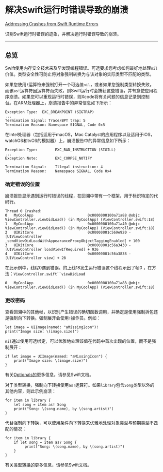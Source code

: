 # 解决Swift运行时错误导致的崩溃

[Addressing Crashes from Swift Runtime Errors](https://developer.apple.com/documentation/xcode/diagnosing_issues_using_crash_reports_and_device_logs/identifying_the_cause_of_common_crashes/addressing_crashes_from_swift_runtime_errors)

识别Swift运行时错误的迹象，并解决运行时错误导致的崩溃。

---

## 总览

Swift使用内存安全技术来及早发现编程错误。可选要求您考虑如何最好地处理`nil`价值。类型安全性可防止将对象强制转换为与该对象的实际类型不匹配的类型。

如果您使用`!`运算符来强制打开一个可选值`nil`，或者如果您强制类型转换失败，而该`as!`运算符因运算符而失败，则Swift运行时会捕获这些错误，并有意使应用程序崩溃。如果您可以重现运行时错误，则Xcode将有关问题的信息记录到控制台。在ARM处理器上，崩溃报告中的异常信息如下所示：

```
Exception Type:  EXC_BREAKPOINT (SIGTRAP)
...
Termination Signal: Trace/BPT trap: 5
Termination Reason: Namespace SIGNAL, Code 0x5
```

在Intel处理器（包括适用于macOS，Mac Catalyst的应用程序以及适用于iOS，watchOS和tvOS的模拟器）上，崩溃报告中的异常信息如下所示：

```
Exception Type:        EXC_BAD_INSTRUCTION (SIGILL)
...
Exception Note:        EXC_CORPSE_NOTIFY

Termination Signal:    Illegal instruction: 4
Termination Reason:    Namespace SIGNAL, Code 0x4
```



### 确定错误的位置

崩溃报告显示遇到运行时错误的线程，在回溯中带有一个框架，用于标识特定的代码行。

```
Thread 0 Crashed:
0   MyCoolApp                         0x0000000100a71a88 @objc ViewController.viewDidLoad() (in MyCoolApp) (ViewController.swift:18)
1   MyCoolApp                         0x0000000100a71a40 @objc ViewController.viewDidLoad() (in MyCoolApp) (ViewController.swift:18)
2   UIKitCore                         0x00000001c569e920 -[UIViewController _sendViewDidLoadWithAppearanceProxyObjectTaggingEnabled] + 100
3   UIKitCore                         0x00000001c56a3430 -[UIViewController loadViewIfRequired] + 936
4   UIKitCore                         0x00000001c56a3838 -[UIViewController view] + 28
```

在此示例中，线程0遇到错误。的上线18发生运行错误这个线程示出了帧0 ，在方法：`ViewController.swift``viewDidLoad`

```
0   MyCoolApp                         0x0000000100a71a88 @objc ViewController.viewDidLoad() (in MyCoolApp) (ViewController.swift:18)
```



### 更改密码

查看回溯中的其他帧，以识别产生错误的确切函数调用，并确定是使用强制拆包还是强制向下转换。强制展开会使用`!`操作员。例如：

```
let image = UIImage(named: "aMissingIcon")!
print("Image size: \(image.size)")
```

`nil`通过使用可选绑定，可以优雅地处理该值在代码中首次出现的位置，而不是强制展开：

```
if let image = UIImage(named: "aMissingIcon") {
    print("Image size: \(image.size)")
}
```

有关[Optionals的](https://developer.apple.com/library/archive/documentation/Swift/Conceptual/Swift_Programming_Language/TheBasics.html#//apple_ref/doc/uid/TP40014097-CH5-ID330)更多信息，请参见Swift文档。

对于类型转换，强制向下转换使用`as!`运算符。如果`library`包含`Song`类型以外的其他内容，则此示例崩溃：

```
for item in library {
    let song = item as! Song
    print("Song: \(song.name), by \(song.artist)")
}
```

代替强制向下转换，可以使用条件向下转换来优雅地处理对象类型与预期类型不匹配的情况：

```
for item in library {
    if let song = item as? Song {
         print("Song: \(song.name), by \(song.artist)")
    }
}
```

有关[类型转换的](https://developer.apple.com/library/archive/documentation/Swift/Conceptual/Swift_Programming_Language/TypeCasting.html#//apple_ref/doc/uid/TP40014097-CH22)更多信息，请参见Swift文档。